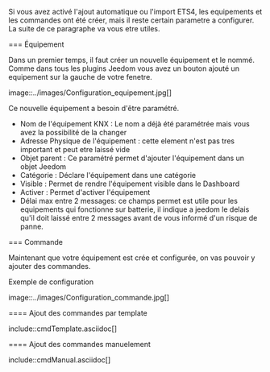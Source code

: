 Si vous avez activé l'ajout automatique ou l'import ETS4, les equipements et les commandes ont été créer, mais il reste certain parametre a configurer.
La suite de ce paragraphe va vous etre utiles.

=== Équipement

Dans un premier temps, il faut créer un nouvelle équipement et le nommé.
Comme dans tous les plugins Jeedom vous avez un bouton ajouté un equipement sur la gauche de votre fenetre.

image::../images/Configuration_equipement.jpg[]

Ce nouvelle équipement a besoin d'être paramétré.

* Nom de l'équipement KNX : Le nom a déjà été paramétrée mais vous avez la possibilité de la changer
* Adresse Physique de l'équipement : cette element n'est pas tres important et peut etre laissé vide
* Objet parent : Ce paramétré permet d'ajouter l'équipement dans un objet Jeedom
* Catégorie : Déclare l'équipement dans une catégorie
* Visible : Permet de rendre l'équipement visible dans le Dashboard
* Activer : Permet d'activer l'équipement
* Délai max entre 2 messages: ce champs permet est utile pour les equipements qui fonctionne sur batterie, il indique a jeedom le delais qu'il doit laissé entre 2 messages avant de vous informé d'un risque de panne.

=== Commande

Maintenant que votre équipement est crée et configurée, on vas pouvoir y ajouter des commandes.

Exemple de configuration

image::../images/Configuration_commande.jpg[]

==== Ajout des commandes par template

include::cmdTemplate.asciidoc[]

==== Ajout des commandes manuelement

include::cmdManual.asciidoc[]

